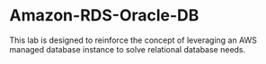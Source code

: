 # Amazon-RDS-Oracle-DB
This lab is designed to reinforce the concept of leveraging an AWS managed database instance to solve relational database needs.
